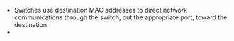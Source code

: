 - Switches use destination MAC addresses to direct network communications through the switch, out the appropriate port, toward the destination
- 